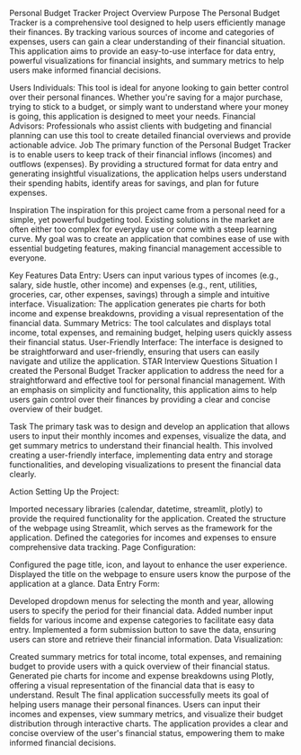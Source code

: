 Personal Budget Tracker
Project Overview
Purpose
The Personal Budget Tracker is a comprehensive tool designed to help users efficiently manage their finances. By tracking various sources of income and categories of expenses, users can gain a clear understanding of their financial situation. This application aims to provide an easy-to-use interface for data entry, powerful visualizations for financial insights, and summary metrics to help users make informed financial decisions.

Users
Individuals: This tool is ideal for anyone looking to gain better control over their personal finances. Whether you're saving for a major purchase, trying to stick to a budget, or simply want to understand where your money is going, this application is designed to meet your needs.
Financial Advisors: Professionals who assist clients with budgeting and financial planning can use this tool to create detailed financial overviews and provide actionable advice.
Job
The primary function of the Personal Budget Tracker is to enable users to keep track of their financial inflows (incomes) and outflows (expenses). By providing a structured format for data entry and generating insightful visualizations, the application helps users understand their spending habits, identify areas for savings, and plan for future expenses.

Inspiration
The inspiration for this project came from a personal need for a simple, yet powerful budgeting tool. Existing solutions in the market are often either too complex for everyday use or come with a steep learning curve. My goal was to create an application that combines ease of use with essential budgeting features, making financial management accessible to everyone.

Key Features
Data Entry: Users can input various types of incomes (e.g., salary, side hustle, other income) and expenses (e.g., rent, utilities, groceries, car, other expenses, savings) through a simple and intuitive interface.
Visualization: The application generates pie charts for both income and expense breakdowns, providing a visual representation of the financial data.
Summary Metrics: The tool calculates and displays total income, total expenses, and remaining budget, helping users quickly assess their financial status.
User-Friendly Interface: The interface is designed to be straightforward and user-friendly, ensuring that users can easily navigate and utilize the application.
STAR Interview Questions
Situation
I created the Personal Budget Tracker application to address the need for a straightforward and effective tool for personal financial management. With an emphasis on simplicity and functionality, this application aims to help users gain control over their finances by providing a clear and concise overview of their budget.

Task
The primary task was to design and develop an application that allows users to input their monthly incomes and expenses, visualize the data, and get summary metrics to understand their financial health. This involved creating a user-friendly interface, implementing data entry and storage functionalities, and developing visualizations to present the financial data clearly.

Action
Setting Up the Project:

Imported necessary libraries (calendar, datetime, streamlit, plotly) to provide the required functionality for the application.
Created the structure of the webpage using Streamlit, which serves as the framework for the application.
Defined the categories for incomes and expenses to ensure comprehensive data tracking.
Page Configuration:

Configured the page title, icon, and layout to enhance the user experience.
Displayed the title on the webpage to ensure users know the purpose of the application at a glance.
Data Entry Form:

Developed dropdown menus for selecting the month and year, allowing users to specify the period for their financial data.
Added number input fields for various income and expense categories to facilitate easy data entry.
Implemented a form submission button to save the data, ensuring users can store and retrieve their financial information.
Data Visualization:

Created summary metrics for total income, total expenses, and remaining budget to provide users with a quick overview of their financial status.
Generated pie charts for income and expense breakdowns using Plotly, offering a visual representation of the financial data that is easy to understand.
Result
The final application successfully meets its goal of helping users manage their personal finances. Users can input their incomes and expenses, view summary metrics, and visualize their budget distribution through interactive charts. The application provides a clear and concise overview of the user's financial status, empowering them to make informed financial decisions.
